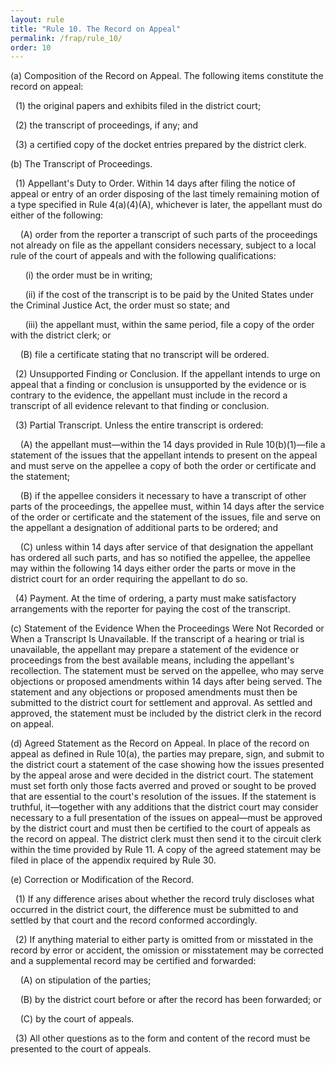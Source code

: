 ```yaml
---
layout: rule
title: "Rule 10. The Record on Appeal"
permalink: /frap/rule_10/
order: 10
---
```


(a) Composition of the Record on Appeal. The following items constitute the record on appeal:


&nbsp;&nbsp;(1) the original papers and exhibits filed in the district court;


&nbsp;&nbsp;(2) the transcript of proceedings, if any; and


&nbsp;&nbsp;(3) a certified copy of the docket entries prepared by the district clerk.


(b) The Transcript of Proceedings.


&nbsp;&nbsp;(1) Appellant's Duty to Order. Within 14 days after filing the notice of appeal or entry of an order disposing of the last timely remaining motion of a type specified in Rule 4(a)(4)(A), whichever is later, the appellant must do either of the following:


&nbsp;&nbsp;&nbsp;&nbsp;(A) order from the reporter a transcript of such parts of the proceedings not already on file as the appellant considers necessary, subject to a local rule of the court of appeals and with the following qualifications:


&nbsp;&nbsp;&nbsp;&nbsp;&nbsp;&nbsp;(i) the order must be in writing;


&nbsp;&nbsp;&nbsp;&nbsp;&nbsp;&nbsp;(ii) if the cost of the transcript is to be paid by the United States under the Criminal Justice Act, the order must so state; and


&nbsp;&nbsp;&nbsp;&nbsp;&nbsp;&nbsp;(iii) the appellant must, within the same period, file a copy of the order with the district clerk; or


&nbsp;&nbsp;&nbsp;&nbsp;(B) file a certificate stating that no transcript will be ordered.


&nbsp;&nbsp;(2) Unsupported Finding or Conclusion. If the appellant intends to urge on appeal that a finding or conclusion is unsupported by the evidence or is contrary to the evidence, the appellant must include in the record a transcript of all evidence relevant to that finding or conclusion.


&nbsp;&nbsp;(3) Partial Transcript. Unless the entire transcript is ordered:


&nbsp;&nbsp;&nbsp;&nbsp;(A) the appellant must—within the 14 days provided in Rule 10(b)(1)—file a statement of the issues that the appellant intends to present on the appeal and must serve on the appellee a copy of both the order or certificate and the statement;


&nbsp;&nbsp;&nbsp;&nbsp;(B) if the appellee considers it necessary to have a transcript of other parts of the proceedings, the appellee must, within 14 days after the service of the order or certificate and the statement of the issues, file and serve on the appellant a designation of additional parts to be ordered; and


&nbsp;&nbsp;&nbsp;&nbsp;(C) unless within 14 days after service of that designation the appellant has ordered all such parts, and has so notified the appellee, the appellee may within the following 14 days either order the parts or move in the district court for an order requiring the appellant to do so.


&nbsp;&nbsp;(4) Payment. At the time of ordering, a party must make satisfactory arrangements with the reporter for paying the cost of the transcript.


(c) Statement of the Evidence When the Proceedings Were Not Recorded or When a Transcript Is Unavailable. If the transcript of a hearing or trial is unavailable, the appellant may prepare a statement of the evidence or proceedings from the best available means, including the appellant's recollection. The statement must be served on the appellee, who may serve objections or proposed amendments within 14 days after being served. The statement and any objections or proposed amendments must then be submitted to the district court for settlement and approval. As settled and approved, the statement must be included by the district clerk in the record on appeal.


(d) Agreed Statement as the Record on Appeal. In place of the record on appeal as defined in Rule 10(a), the parties may prepare, sign, and submit to the district court a statement of the case showing how the issues presented by the appeal arose and were decided in the district court. The statement must set forth only those facts averred and proved or sought to be proved that are essential to the court's resolution of the issues. If the statement is truthful, it—together with any additions that the district court may consider necessary to a full presentation of the issues on appeal—must be approved by the district court and must then be certified to the court of appeals as the record on appeal. The district clerk must then send it to the circuit clerk within the time provided by Rule 11. A copy of the agreed statement may be filed in place of the appendix required by Rule 30.


(e) Correction or Modification of the Record.


&nbsp;&nbsp;(1) If any difference arises about whether the record truly discloses what occurred in the district court, the difference must be submitted to and settled by that court and the record conformed accordingly.


&nbsp;&nbsp;(2) If anything material to either party is omitted from or misstated in the record by error or accident, the omission or misstatement may be corrected and a supplemental record may be certified and forwarded:


&nbsp;&nbsp;&nbsp;&nbsp;(A) on stipulation of the parties;


&nbsp;&nbsp;&nbsp;&nbsp;(B) by the district court before or after the record has been forwarded; or


&nbsp;&nbsp;&nbsp;&nbsp;(C) by the court of appeals.


&nbsp;&nbsp;(3) All other questions as to the form and content of the record must be presented to the court of appeals.